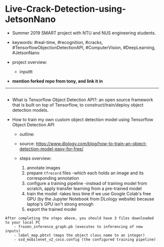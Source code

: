 # Live-Crack-Detection-using-JetsonNano
- Summer 2019 SMART project with NTU and NUS engineering students.
- keywords: #real-time, #recognition, #cracks, #TensorflowObjectionDetectionAPI, #ComputerVision, #DeepLearning, #JetsonNano
- project overview: 
    + inputtt
    
- **mention forked repo from tony, and link it in**
    
------------------------------------------------------------------------------------------------------------------------------------------
## <Custom trained objection detection model>
- What is Tensorflow Object Detection API?: an open source framework that is built on top of Tensorflow, to construct/train/deploy object detection models.

- How to train my own custom object detection model using Tensorflow Object Detection API
    - outline: 
    - source: https://www.dlology.com/blog/how-to-train-an-object-detection-model-easy-for-free/
    - steps overview: 
    
        1. annotate images
        2. prepare `tfrecord` files 
            -which each holds an image and its corresponding annotation
        3. configure a training pipeline
            -instead of training model from scratch, apply transfer learning from a pre-trained model
        4. train the model
            -takes less time if we use Google Colab's free GPU (by the Jupyter Notebook from DLology website) because laptop's GPU isn't strong enough
        5. export the trained model
     
   
```
After completing the steps above, you should have 3 files downloaded to your local PC
    - frozen_inference_graph.pb (executes to inferencing of new inputs)
    - label_map.pbtxt (maps the object class name to an integer)
    - ssd_mobilenet_v2_coco.config (the configured training pipeline)
```
